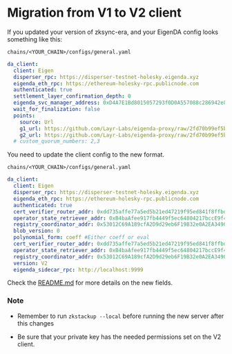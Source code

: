 # Migration from V1 to V2 client

If you updated your version of zksync-era, and your EigenDA config looks something like this:

`chains/<YOUR_CHAIN>/configs/general.yaml`

```yaml
da_client:
  client: Eigen
  disperser_rpc: https://disperser-testnet-holesky.eigenda.xyz
  eigenda_eth_rpc: https://ethereum-holesky-rpc.publicnode.com
  authenticated: true
  settlement_layer_confirmation_depth: 0
  eigenda_svc_manager_address: 0xD4A7E1Bd8015057293f0D0A557088c286942e84b
  wait_for_finalization: false
  points:
    source: Url
    g1_url: https://github.com/Layr-Labs/eigenda-proxy/raw/2fd70b99ef5bf137d7bbca3461cf9e1f2c899451/resources/g1.point
    g2_url: https://github.com/Layr-Labs/eigenda-proxy/raw/2fd70b99ef5bf137d7bbca3461cf9e1f2c899451/resources/g2.point.powerOf2
  # custom_quorum_numbers: 2,3
```

You need to update the client config to the new format.

`chains/<YOUR_CHAIN>/configs/general.yaml`

```yaml
da_client:
  client: Eigen
  disperser_rpc: https://disperser-testnet-holesky.eigenda.xyz
  eigenda_eth_rpc: https://ethereum-holesky-rpc.publicnode.com
  authenticated: true
  cert_verifier_router_addr: 0xdd735affe77a5ed5b21ed47219f95ed841f8ffbd
  operator_state_retriever_addr: 0xB4baAfee917fb4449f5ec64804217bccE9f46C67
  registry_coordinator_addr: 0x53012C69A189cfA2D9d29eb6F19B32e0A2EA3490
  blob_version: 0
  polynomial_form: coeff #Either coeff or eval
  cert_verifier_router_addr: 0xdd735affe77a5ed5b21ed47219f95ed841f8ffbd
  operator_state_retriever_addr: 0xB4baAfee917fb4449f5ec64804217bccE9f46C67
  registry_coordinator_addr: 0x53012C69A189cfA2D9d29eb6F19B32e0A2EA3490
  version: V2
  eigenda_sidecar_rpc: http://localhost:9999
```

Check the [README.md](./README.md) for more details on the new fields.

### Note

- Remember to run `zkstackup --local` before running the new server after this changes

- Be sure that your private key has the needed permissions set on the V2 client.
